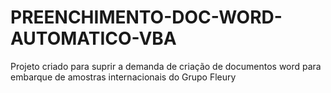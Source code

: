 # PREENCHIMENTO-DOC-WORD-AUTOMATICO-VBA
Projeto criado para suprir a demanda de criação de documentos word para embarque de amostras internacionais do Grupo Fleury
